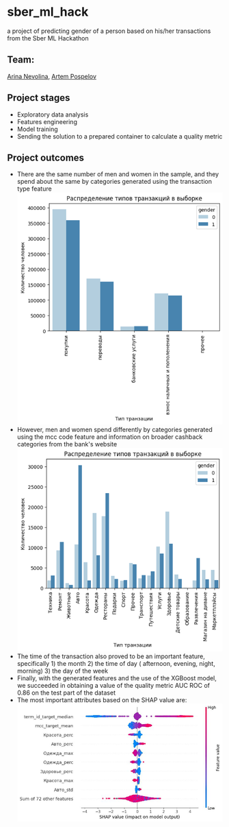 # sber_ml_hack
a project of predicting gender of a person based on his/her transactions from the Sber ML Hackathon

## Team:
[Arina Nevolina](https://github.com/nevolinaa), [Artem Pospelov](https://github.com/artem-pospelov)

## Project stages
- Exploratory data analysis
- Features engineering
- Model training
- Sending the solution to a prepared container to calculate a quality metric

## Project outcomes
- There are the same number of men and women in the sample, and they spend about the same by categories generated using the transaction type feature  
![picture](https://github.com/nevolinaa/sber_ml_hack/blob/main/data/trans_types.png) 
- However, men and women spend differently by categories generated using the mcc code feature and information on broader cashback categories from the bank's website  
![picture](https://github.com/nevolinaa/sber_ml_hack/blob/main/data/mcc_codes.png)
- The time of the transaction also proved to be an important feature, specifically 1) the month 2) the time of day ( afternoon, evening, night, morning) 3) the day of the week
- Finally, with the generated features and the use of the XGBoost model, we succeeded in obtaining a value of the quality metric AUC ROC of 0.86 on the test part of the dataset
- The most important attributes based on the SHAP value are:  
![picture](https://github.com/nevolinaa/sber_ml_hack/blob/main/data/features_shap.png)

